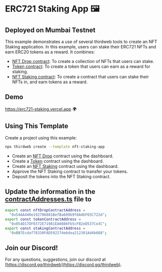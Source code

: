 # ERC721 Staking App 🖼
## Deployed on Mumbai Testnet

This example demonstrates a use of several thirdweb tools to create an NFT Staking application. In this example, users can stake their ERC721 NFTs and earn ERC20 tokens as a reward. It combines:

- [NFT Drop contract](https://thirdweb.com/thirdweb.eth/DropERC721): To create a collection of NFTs that users can stake.
- [Token contract](https://thirdweb.com/thirdweb.eth/TokenERC20): To create a token that users can earn as a reward for staking.
- [NFT Staking contract](https://thirdweb.com/thirdweb.eth/NFTStake): To create a contract that users can stake their NFTs in, and earn tokens as a reward.

## Demo
https://erc721-staking.vercel.app 🌍

## Using This Template

Create a project using this example:

```bash
npx thirdweb create --template nft-staking-app
```

- Create an [NFT Drop](https://thirdweb.com/thirdweb.eth/DropERC721) contract using the dashboard.
- Create a [Token](https://thirdweb.com/thirdweb.eth/TokenERC20) contract using the dashboard.
- Create an [NFT Staking](https://thirdweb.com/thirdweb.eth/NFTStake) contract using the dashboard.
- Approve the NFT Staking contract to transfer your tokens.
- Deposit the tokens into the NFT Staking contract.

## Update the information in the [contractAddresses.ts](./consts/contractAddresses.ts) file to

```bash
export const nftDropContractAddress =
  "0x54AA440e192706081BefBa609b9f8A4bF65C722d";
export const tokenContractAddress =
  "0x054D17DF0372E71981EA0886Fb5cFB2eD537Ce3C";
export const stakingContractAddress =
  "0xBB7Ecdaf78330FAD592274e6dea212301Ad4b688";
```

## Join our Discord!

For any questions, suggestions, join our discord at [https://discord.gg/thirdweb](https://discord.gg/thirdweb).
